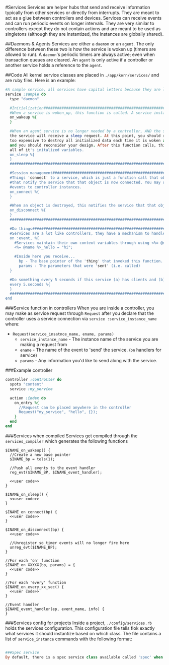 #Services
Services are helper hubs that send and receive information typically from other services or directly from interrupts. They are meant
to act as a glue between controllers and devices. Services can receive events and can run periodic events on longer intervals. They are
very similar to controllers except they do not contain actions and are meant to be used as singletons (although they are instantized, the 
instances are globally shared).

##Daemons & Agents
Services are either a `daemon` or an `agent`.  The only difference between these two is how the service is woken up (timers are allowed to run).
A `daemon`'s periodic timers are always active; even when transaction queues are cleared. An `agent` is only active if a controller or another
service holds a reference to the `agent`.

##Code
All kernel service classes are placed in `./app/kern/services/` and are ruby files. Here is an example:
```ruby
#A sample service, all services have capital letters because they are like classes and are instantized
service :sample do
  type "daemon"

  #Initialization#####################################################################################################################
  #When a service is woken_up, this function is called. A service instances is guaranteed to never be woken up
  on_wakeup %{
  }

  #When an agent service is no longer needed by a controller, AND the service has flushed all of it's transaction queues,
  the service will receive a sleep request. At this point, you should remove all initialized data. If your service is
  too expensive to destroy all initialized data each time it is woken and slept, then it is too expensive to wakeup at all
  and you should reconsider your design. After this function calls, this service should act like it never existed and clear
  all of it's initalized variables.
  on_sleep %{
  }
  ####################################################################################################################################

  #Session management#################################################################################################################
  #Things 'connect' to a service, which is just a function call that objects, like controllers, make to a service instance
  #that notify the service that that object is now connected. You may use this to start things like automatically sending
  #events to controller instances.
  on_connect %{
  }

  #When an object is destroyed, this notifies the service that that object no longer wishes to receive things from the service.
  on_disconnect %{
  }
  ####################################################################################################################################

  #Do things##########################################################################################################################
  #Services are a lot like controllers, they have a mechanism to handle events
  on :event, %{
    #Services maintain their own context variables through using <%= @name %> macros to prefix variables, each instance will have a different name
    <%= @name %>_hello = "hi";

    #Inside here you receive...
      bp - The base pointer of the 'thing' that invoked this function.
      params - The parameters that were 'sent' (i.e. called)
  }

  #Do something every 5 seconds if this service (a) has clients and (b) has nothing left in a transaction queue
  every 5.seconds %{
  }
  ####################################################################################################################################
end
```

###Service function in controllers
When you are inside a controller, you may make as service request through `Request` after you declare that the controller uses a service
connection via `service :service_instance_name` where:

  * `Request(service_insatnce_name, ename, params)`
    * `service_instance_name` - The instance name of the service you are making a request from
    * `ename` - The name of the event to 'send' the service. (`on` handlers for service)
    * `params` - Any information you'd like to send along with the service.

###Example controller
```ruby
controller :controller do 
  spots "content"
  service :my_service

  action :index do
    on_entry %{
      //Request can be placed anywhere in the controller
      Request("my_service", "hello", {});
    }
  end
end
```

###Services when compiled
Services get compiled through the `services_compiler` which generates the following functions
```
$INAME_on_wakeup() {
  //Create a new base pointer
  $INAME_bp = tels(1);

  //Push all events to the event handler
  reg_evt($INAME_BP, $INAME_event_handler);

  <<user code>>
}

$INAME_on_sleep() {
  <<user code>>
}

$INAME_on_connect(bp) {
  <<user code>>
}

$INAME_on_disconnect(bp) {
  <<user code>>

  //Unregister so timer events will no longer fire here
  unreg_evt($INAME_BP);
}

//For each 'on' function
$INAME_on_XXXXX(bp, params) = {
  <<user code>>
}

//For each 'every' function
$INAME_on_every_xx_sec() {
  <<user code>>
}

//Event handler
$INAME_event_handler(ep, event_name, info) {
}
```

###Services config for projects
Inside a project, `./config/services.rb` holds the services configuration. This configuration file tells flok exactly what services it should
instantize based on which class. The file contains a list of `service_instance` commands with the following format:
```ruby

###Spec service
By default, there is a spec service class available called 'spec' when compiled with debug.
